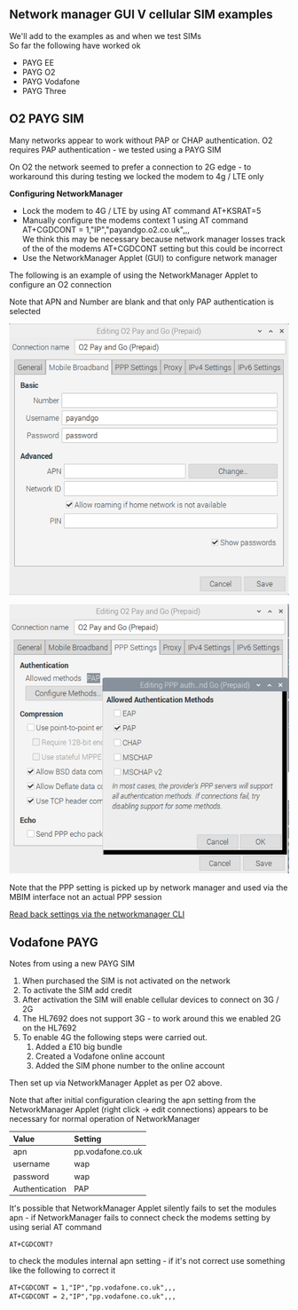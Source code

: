 ## Network manager GUI V cellular SIM examples    
We'll add to the examples as and when we test SIMs  
So far the following have worked ok  

* PAYG EE
* PAYG O2
* PAYG Vodafone
* PAYG Three

## O2 PAYG SIM 

Many networks appear to work without PAP or CHAP authentication.
 O2 requires PAP authentication - we tested using a PAYG SIM  

On O2 the network seemed to prefer a connection to 2G edge - to workaround this during testing
 we locked the modem to 4g / LTE only

**Configuring NetworkManager**

* Lock the modem to 4G / LTE by using AT command AT+KSRAT=5 
* Manually configure the modems context 1 using AT command
  AT+CGDCONT = 1,"IP","payandgo.o2.co.uk",,,  
  We think this may be necessary  because network manager losses track of the
   of the modems AT+CGDCONT setting but this could be incorrect 
* Use the NetworkManager Applet (GUI) to configure network manager

The following is an example of using the NetworkManager Applet to configure 
 an O2 connection  

Note that APN and Number are blank and that only PAP authentication is selected 

![Setting Mobile Broadband](./o2_networkManagerGui_mobileBroadband.png)

![Setting PAP authentication](./o2_networkManagerGui_pppSettings.png)  

Note that the PPP setting is picked up by network manager and used via the MBIM interface
 not an actual PPP session

[Read back settings via the networkmanager CLI](./example_nmcli_configRead_O2_HL7692.md)
  

## Vodafone PAYG

Notes from using a new PAYG SIM  
1. When purchased the SIM is not activated on the network
1. To activate the SIM add credit 
1. After activation the SIM will enable cellular devices to connect on 3G / 2G
1. The HL7692 does not support 3G - to work around this we enabled 2G on the HL7692
1. To enable 4G the following steps were carried out.  
   1. Added a £10 big bundle 
   1. Created a Vodafone online account
   1. Added the SIM phone number to the online account 


Then set up via NetworkManager Applet as per O2 above.

Note that after initial configuration clearing the apn setting from the NetworkManager Applet
 (right click -> edit connections) appears to be necessary for normal operation of NetworkManager
 
| **Value**          | **Setting**        |
|:------------------ |:------------------ |
| apn    	           | pp.vodafone.co.uk  |
| username 	         | wap                |
| password 	         | wap                |
| Authentication     | PAP                |


It's possible that NetworkManager Applet silently fails to set the modules apn - 
if NetworkManager fails to connect check the modems setting by using serial AT command 
```
AT+CGDCONT? 
```
to check the modules internal apn setting - if it's not correct use something like the
 following to correct it

```
AT+CGDCONT = 1,"IP","pp.vodafone.co.uk",,,
AT+CGDCONT = 2,"IP","pp.vodafone.co.uk",,,
```

